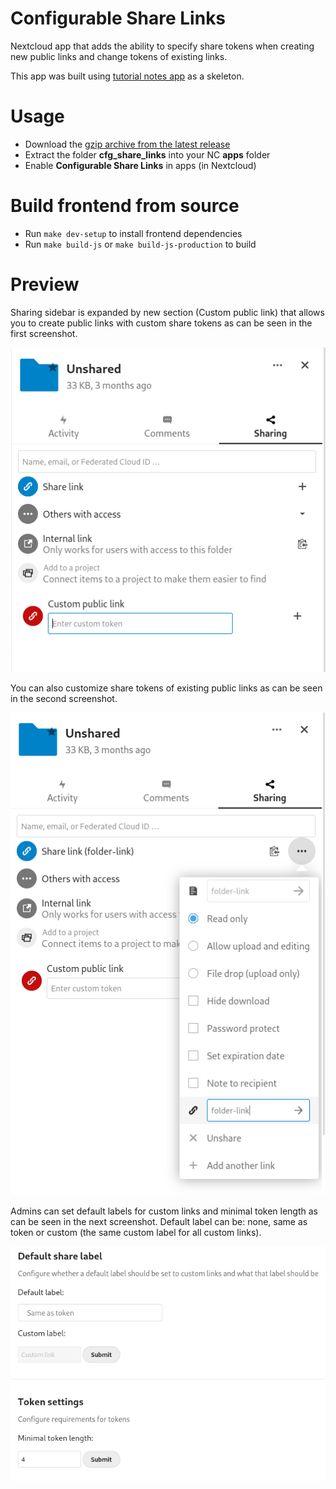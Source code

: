 # Configurable Share Links

Nextcloud app that adds the ability to specify share tokens when creating new public links and change tokens of existing links.

This app was built using [tutorial notes app](https://github.com/nextcloud/app-tutorial) as a skeleton.

# Usage

- Download the [gzip archive from the latest release](https://github.com/jimmyl0l3c/cfg_share_links/releases/latest/download/cfg_share_links.tar.gz)
- Extract the folder **cfg_share_links** into your NC **apps** folder
- Enable **Configurable Share Links** in apps (in Nextcloud)

# Build frontend from source

- Run `make dev-setup` to install frontend dependencies
- Run `make build-js` or `make build-js-production` to build

# Preview

Sharing sidebar is expanded by new section (Custom public link) that allows you to create public links with custom share tokens as can be seen in the first screenshot.

![Sidebar preview](screens/nc02.png "Sidebar preview")

You can also customize share tokens of existing public links as can be seen in the second screenshot.

![Sidebar preview](screens/nc03.png "Sidebar preview")

Admins can set default labels for custom links and minimal token length as can be seen in the next screenshot.
Default label can be: none, same as token or custom (the same custom label for all custom links).

![Sidebar preview](screens/nc01.png "Sidebar preview")